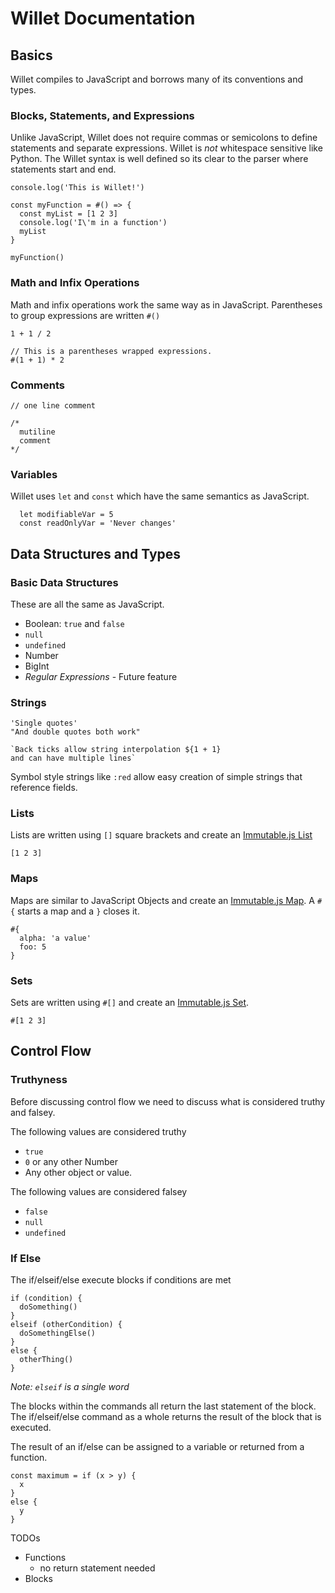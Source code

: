 # Willet Documentation

## Basics

Willet compiles to JavaScript and borrows many of its conventions and types.

### Blocks, Statements, and Expressions

Unlike JavaScript, Willet does not require commas or semicolons to define statements and separate expressions. Willet is _not_ whitespace sensitive like Python. The Willet syntax is well defined so its clear to the parser where statements start and end.  

```
console.log('This is Willet!')

const myFunction = #() => {
  const myList = [1 2 3]
  console.log('I\'m in a function')
  myList
}

myFunction()
```

### Math and Infix Operations

Math and infix operations work the same way as in JavaScript. Parentheses to group expressions are written `#()`

```
1 + 1 / 2

// This is a parentheses wrapped expressions.
#(1 + 1) * 2
```

### Comments

```
// one line comment

/*
  mutiline
  comment
*/
```

### Variables

Willet uses `let` and `const` which have the same semantics as JavaScript.

```
  let modifiableVar = 5
  const readOnlyVar = 'Never changes'
```

## Data Structures and Types

### Basic Data Structures

These are all the same as JavaScript.

* Boolean: `true` and `false`
* `null`
* `undefined`
* Number
* BigInt
* _Regular Expressions_ - Future feature

### Strings

```
'Single quotes'
"And double quotes both work"

`Back ticks allow string interpolation ${1 + 1}
and can have multiple lines`
```

Symbol style strings like `:red` allow easy creation of simple strings that reference fields.

### Lists

Lists are written using `[]` square brackets and create an [Immutable.js List](https://immutable-js.github.io/immutable-js/docs/#/List)

```
[1 2 3]
```

### Maps

Maps are similar to JavaScript Objects and create an [Immutable.js Map](https://immutable-js.github.io/immutable-js/docs/#/Map). A `#{` starts a map and a `}` closes it.

```
#{
  alpha: 'a value'
  foo: 5
}
```

### Sets

Sets are written using `#[]` and create an [Immutable.js Set](https://immutable-js.github.io/immutable-js/docs/#/Set).

```
#[1 2 3]
```

## Control Flow

### Truthyness

Before discussing control flow we need to discuss what is considered truthy and falsey.

The following values are considered truthy

* `true`
* `0` or any other Number
* Any other object or value.

The following values are considered falsey

* `false`
* `null`
* `undefined`

### If Else

The if/elseif/else execute blocks if conditions are met

```
if (condition) {
  doSomething()
}
elseif (otherCondition) {
  doSomethingElse()
}
else {
  otherThing()
}
```

_Note: `elseif` is a single word_

The blocks within the commands all return the last statement of the block. The if/elseif/else command as a whole returns the result of the block that is executed.

The result of an if/else can be assigned to a variable or returned from a function.
```
const maximum = if (x > y) {
  x
}
else {
  y
}
```


TODOs

* Functions
  - no return statement needed
* Blocks
